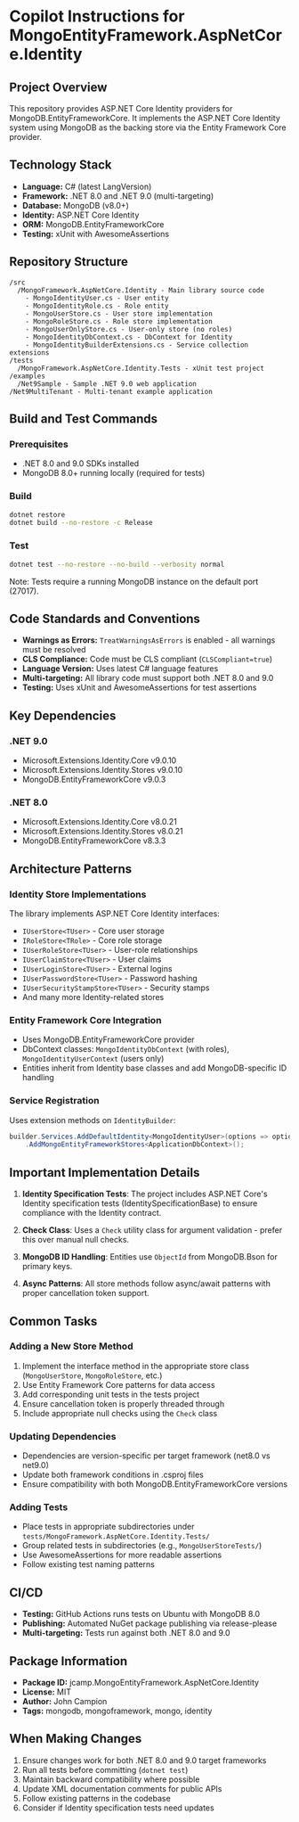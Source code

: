 # Copilot Instructions for MongoEntityFramework.AspNetCore.Identity

## Project Overview

This repository provides ASP.NET Core Identity providers for MongoDB.EntityFrameworkCore. It implements the ASP.NET Core Identity system using MongoDB as the backing store via the Entity Framework Core provider.

## Technology Stack

- **Language:** C# (latest LangVersion)
- **Framework:** .NET 8.0 and .NET 9.0 (multi-targeting)
- **Database:** MongoDB (v8.0+)
- **Identity:** ASP.NET Core Identity
- **ORM:** MongoDB.EntityFrameworkCore
- **Testing:** xUnit with AwesomeAssertions

## Repository Structure

```
/src
  /MongoFramework.AspNetCore.Identity - Main library source code
    - MongoIdentityUser.cs - User entity
    - MongoIdentityRole.cs - Role entity
    - MongoUserStore.cs - User store implementation
    - MongoRoleStore.cs - Role store implementation
    - MongoUserOnlyStore.cs - User-only store (no roles)
    - MongoIdentityDbContext.cs - DbContext for Identity
    - MongoIdentityBuilderExtensions.cs - Service collection extensions
/tests
  /MongoFramework.AspNetCore.Identity.Tests - xUnit test project
/examples
  /Net9Sample - Sample .NET 9.0 web application
/Net9MultiTenant - Multi-tenant example application
```

## Build and Test Commands

### Prerequisites
- .NET 8.0 and 9.0 SDKs installed
- MongoDB 8.0+ running locally (required for tests)

### Build
```bash
dotnet restore
dotnet build --no-restore -c Release
```

### Test
```bash
dotnet test --no-restore --no-build --verbosity normal
```

Note: Tests require a running MongoDB instance on the default port (27017).

## Code Standards and Conventions

- **Warnings as Errors:** `TreatWarningsAsErrors` is enabled - all warnings must be resolved
- **CLS Compliance:** Code must be CLS compliant (`CLSCompliant=true`)
- **Language Version:** Uses latest C# language features
- **Multi-targeting:** All library code must support both .NET 8.0 and 9.0
- **Testing:** Uses xUnit and AwesomeAssertions for test assertions

## Key Dependencies

### .NET 9.0
- Microsoft.Extensions.Identity.Core v9.0.10
- Microsoft.Extensions.Identity.Stores v9.0.10
- MongoDB.EntityFrameworkCore v9.0.3

### .NET 8.0
- Microsoft.Extensions.Identity.Core v8.0.21
- Microsoft.Extensions.Identity.Stores v8.0.21
- MongoDB.EntityFrameworkCore v8.3.3

## Architecture Patterns

### Identity Store Implementations

The library implements ASP.NET Core Identity interfaces:
- `IUserStore<TUser>` - Core user storage
- `IRoleStore<TRole>` - Core role storage
- `IUserRoleStore<TUser>` - User-role relationships
- `IUserClaimStore<TUser>` - User claims
- `IUserLoginStore<TUser>` - External logins
- `IUserPasswordStore<TUser>` - Password hashing
- `IUserSecurityStampStore<TUser>` - Security stamps
- And many more Identity-related stores

### Entity Framework Core Integration

- Uses MongoDB.EntityFrameworkCore provider
- DbContext classes: `MongoIdentityDbContext` (with roles), `MongoIdentityUserContext` (users only)
- Entities inherit from Identity base classes and add MongoDB-specific ID handling

### Service Registration

Uses extension methods on `IdentityBuilder`:
```csharp
builder.Services.AddDefaultIdentity<MongoIdentityUser>(options => options.SignIn.RequireConfirmedAccount = true)
    .AddMongoEntityFrameworkStores<ApplicationDbContext>();
```

## Important Implementation Details

1. **Identity Specification Tests**: The project includes ASP.NET Core's Identity specification tests (IdentitySpecificationBase) to ensure compliance with the Identity contract.

2. **Check Class**: Uses a `Check` utility class for argument validation - prefer this over manual null checks.

3. **MongoDB ID Handling**: Entities use `ObjectId` from MongoDB.Bson for primary keys.

4. **Async Patterns**: All store methods follow async/await patterns with proper cancellation token support.

## Common Tasks

### Adding a New Store Method
1. Implement the interface method in the appropriate store class (`MongoUserStore`, `MongoRoleStore`, etc.)
2. Use Entity Framework Core patterns for data access
3. Add corresponding unit tests in the tests project
4. Ensure cancellation token is properly threaded through
5. Include appropriate null checks using the `Check` class

### Updating Dependencies
- Dependencies are version-specific per target framework (net8.0 vs net9.0)
- Update both framework conditions in .csproj files
- Ensure compatibility with both MongoDB.EntityFrameworkCore versions

### Adding Tests
- Place tests in appropriate subdirectories under `tests/MongoFramework.AspNetCore.Identity.Tests/`
- Group related tests in subdirectories (e.g., `MongoUserStoreTests/`)
- Use AwesomeAssertions for more readable assertions
- Follow existing test naming patterns

## CI/CD

- **Testing:** GitHub Actions runs tests on Ubuntu with MongoDB 8.0
- **Publishing:** Automated NuGet package publishing via release-please
- **Multi-targeting:** Tests run against both .NET 8.0 and 9.0

## Package Information

- **Package ID:** jcamp.MongoEntityFramework.AspNetCore.Identity
- **License:** MIT
- **Author:** John Campion
- **Tags:** mongodb, mongoframework, mongo, identity

## When Making Changes

1. Ensure changes work for both .NET 8.0 and 9.0 target frameworks
2. Run all tests before committing (`dotnet test`)
3. Maintain backward compatibility where possible
4. Update XML documentation comments for public APIs
5. Follow existing patterns in the codebase
6. Consider if Identity specification tests need updates
